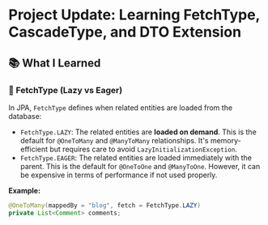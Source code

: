 # Project Update: Learning FetchType, CascadeType, and DTO Extension

## 📚 What I Learned

### 🔄 FetchType (Lazy vs Eager)
In JPA, `FetchType` defines when related entities are loaded from the database:

- `FetchType.LAZY`: The related entities are **loaded on demand**. This is the default for `@OneToMany` and `@ManyToMany` relationships. It's memory-efficient but requires care to avoid `LazyInitializationException`.
- `FetchType.EAGER`: The related entities are loaded immediately with the parent. This is the default for `@OneToOne` and `@ManyToOne`. However, it can be expensive in terms of performance if not used properly.

**Example:**
```java
@OneToMany(mappedBy = "blog", fetch = FetchType.LAZY)
private List<Comment> comments;

